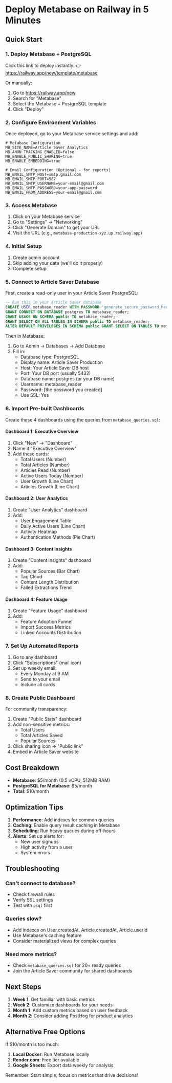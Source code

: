 # Deploy Metabase on Railway in 5 Minutes

## Quick Start

### 1. Deploy Metabase + PostgreSQL
Click this link to deploy instantly:
👉 https://railway.app/new/template/metabase

Or manually:
1. Go to https://railway.app/new
2. Search for "Metabase"
3. Select the Metabase + PostgreSQL template
4. Click "Deploy"

### 2. Configure Environment Variables
Once deployed, go to your Metabase service settings and add:

```env
# Metabase Configuration
MB_SITE_NAME=Article Saver Analytics
MB_ANON_TRACKING_ENABLED=false
MB_ENABLE_PUBLIC_SHARING=true
MB_ENABLE_EMBEDDING=true

# Email Configuration (Optional - for reports)
MB_EMAIL_SMTP_HOST=smtp.gmail.com
MB_EMAIL_SMTP_PORT=587
MB_EMAIL_SMTP_USERNAME=your-email@gmail.com
MB_EMAIL_SMTP_PASSWORD=your-app-password
MB_EMAIL_FROM_ADDRESS=your-email@gmail.com
```

### 3. Access Metabase
1. Click on your Metabase service
2. Go to "Settings" → "Networking"
3. Click "Generate Domain" to get your URL
4. Visit the URL (e.g., `metabase-production-xyz.up.railway.app`)

### 4. Initial Setup
1. Create admin account
2. Skip adding your data (we'll do it properly)
3. Complete setup

### 5. Connect to Article Saver Database

First, create a read-only user in your Article Saver PostgreSQL:

```sql
-- Run this in your Article Saver database
CREATE USER metabase_reader WITH PASSWORD 'generate_secure_password_here';
GRANT CONNECT ON DATABASE postgres TO metabase_reader;
GRANT USAGE ON SCHEMA public TO metabase_reader;
GRANT SELECT ON ALL TABLES IN SCHEMA public TO metabase_reader;
ALTER DEFAULT PRIVILEGES IN SCHEMA public GRANT SELECT ON TABLES TO metabase_reader;
```

Then in Metabase:
1. Go to Admin → Databases → Add Database
2. Fill in:
   - Database type: PostgreSQL
   - Display name: Article Saver Production
   - Host: Your Article Saver DB host
   - Port: Your DB port (usually 5432)
   - Database name: postgres (or your DB name)
   - Username: metabase_reader
   - Password: [the password you created]
   - Use SSL: Yes

### 6. Import Pre-built Dashboards

Create these 4 dashboards using the queries from `metabase_queries.sql`:

#### Dashboard 1: Executive Overview
1. Click "New" → "Dashboard"
2. Name it "Executive Overview"
3. Add these cards:
   - Total Users (Number)
   - Total Articles (Number)
   - Articles Read (Number)
   - Active Users Today (Number)
   - User Growth (Line Chart)
   - Articles Growth (Line Chart)

#### Dashboard 2: User Analytics
1. Create "User Analytics" dashboard
2. Add:
   - User Engagement Table
   - Daily Active Users (Line Chart)
   - Activity Heatmap
   - Authentication Methods (Pie Chart)

#### Dashboard 3: Content Insights
1. Create "Content Insights" dashboard
2. Add:
   - Popular Sources (Bar Chart)
   - Tag Cloud
   - Content Length Distribution
   - Failed Extractions Trend

#### Dashboard 4: Feature Usage
1. Create "Feature Usage" dashboard
2. Add:
   - Feature Adoption Funnel
   - Import Success Metrics
   - Linked Accounts Distribution

### 7. Set Up Automated Reports

1. Go to any dashboard
2. Click "Subscriptions" (mail icon)
3. Set up weekly email:
   - Every Monday at 9 AM
   - Send to your email
   - Include all cards

### 8. Create Public Dashboard

For community transparency:
1. Create "Public Stats" dashboard
2. Add non-sensitive metrics:
   - Total Users
   - Total Articles Saved
   - Popular Sources
3. Click sharing icon → "Public link"
4. Embed in Article Saver website

## Cost Breakdown

- **Metabase**: $5/month (0.5 vCPU, 512MB RAM)
- **PostgreSQL for Metabase**: $5/month
- **Total**: $10/month

## Optimization Tips

1. **Performance**: Add indexes for common queries
2. **Caching**: Enable query result caching in Metabase
3. **Scheduling**: Run heavy queries during off-hours
4. **Alerts**: Set up alerts for:
   - New user signups
   - High activity from a user
   - System errors

## Troubleshooting

### Can't connect to database?
- Check firewall rules
- Verify SSL settings
- Test with `psql` first

### Queries slow?
- Add indexes on User.createdAt, Article.createdAt, Article.userId
- Use Metabase's caching feature
- Consider materialized views for complex queries

### Need more metrics?
- Check `metabase_queries.sql` for 20+ ready queries
- Join the Article Saver community for shared dashboards

## Next Steps

1. **Week 1**: Get familiar with basic metrics
2. **Week 2**: Customize dashboards for your needs
3. **Month 1**: Add custom metrics based on user feedback
4. **Month 2**: Consider adding PostHog for product analytics

## Alternative Free Options

If $10/month is too much:
1. **Local Docker**: Run Metabase locally
2. **Render.com**: Free tier available
3. **Google Sheets**: Export data weekly for analysis

Remember: Start simple, focus on metrics that drive decisions!